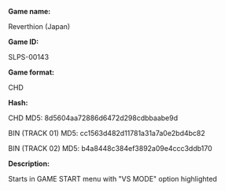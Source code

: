 **Game name:**

Reverthion (Japan)

**Game ID:**

SLPS-00143

**Game format:**

CHD

**Hash:**

CHD MD5: 8d5604aa72886d6472d298cdbbaabe9d

BIN (TRACK 01) MD5: cc1563d482d11781a31a7a0e2bd4bc82

BIN (TRACK 02) MD5: b4a8448c384ef3892a09e4ccc3ddb170

**Description:**

Starts in GAME START menu with "VS MODE" option highlighted